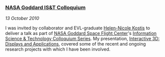 ### [NASA Goddard IS&amp;T Colloquium][link]

*13 October 2010*

I was invited by collaborator and EVL-graduate [Helen-Nicole Kostis][kostis] to deliver a talk as part of [NASA Goddard Space Flight Center][gsfc]'s [Information Science &amp; Technology Colloquium Series][ist]. My presentation, [Interactive 3D: Displays and Applications][link], covered some of the recent and ongoing research projects with which I have been involved.

[link]:   http://istcolloq.gsfc.nasa.gov/fall2010/speaker/Kooima.html
[kostis]: http://svs.gsfc.nasa.gov/search/Person/KostisHelen-Nicole.html
[gsfc]:   http://www.nasa.gov/centers/goddard/home/index.html
[ist]:    http://istcolloq.gsfc.nasa.gov/about.html
